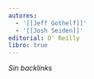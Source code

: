 ```yaml
---
autores:
  - '[[Jeff Gothelf]]'
  - '[[Josh Seiden]]'
editorial: O' Reilly
libro: true
---
```

_Sin backlinks_
